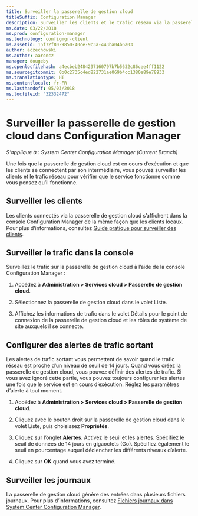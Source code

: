 ```yaml
---
title: Surveiller la passerelle de gestion cloud
titleSuffix: Configuration Manager
description: Surveiller les clients et le trafic réseau via la passerelle de gestion cloud (CMG).
ms.date: 03/22/2018
ms.prod: configuration-manager
ms.technology: configmgr-client
ms.assetid: 15f72f80-9850-40ce-9c3a-443ba04b6a03
author: aczechowski
ms.author: aaroncz
manager: dougeby
ms.openlocfilehash: a4ecbeb2484297160797b7b5632c86cee4ff1122
ms.sourcegitcommit: 0b0c2735c4ed822731ae069b4cc1380e89e78933
ms.translationtype: HT
ms.contentlocale: fr-FR
ms.lasthandoff: 05/03/2018
ms.locfileid: "32332472"
---
```

# <a name="monitor-cloud-management-gateway-in-configuration-manager"></a>Surveiller la passerelle de gestion cloud dans Configuration Manager

*S’applique à : System Center Configuration Manager (Current Branch)*

Une fois que la passerelle de gestion cloud est en cours d’exécution et que les clients se connectent par son intermédiaire, vous pouvez surveiller les clients et le trafic réseau pour vérifier que le service fonctionne comme vous pensez qu’il fonctionne.



## <a name="monitor-clients"></a>Surveiller les clients

Les clients connectés via la passerelle de gestion cloud s’affichent dans la console Configuration Manager de la même façon que les clients locaux. Pour plus d’informations, consultez [Guide pratique pour surveiller des clients](/sccm/core/clients/manage/monitor-clients).



## <a name="monitor-traffic-in-the-console"></a>Surveiller le trafic dans la console

Surveillez le trafic sur la passerelle de gestion cloud à l’aide de la console Configuration Manager :

1. Accédez à **Administration > Services cloud > Passerelle de gestion cloud**.

2. Sélectionnez la passerelle de gestion cloud dans le volet Liste.

3. Affichez les informations de trafic dans le volet Détails pour le point de connexion de la passerelle de gestion cloud et les rôles de système de site auxquels il se connecte.



## <a name="set-up-outbound-traffic-alerts"></a>Configurer des alertes de trafic sortant

Les alertes de trafic sortant vous permettent de savoir quand le trafic réseau est proche d’un niveau de seuil de 14 jours. Quand vous créez la passerelle de gestion cloud, vous pouvez définir des alertes de trafic. Si vous avez ignoré cette partie, vous pouvez toujours configurer les alertes une fois que le service est en cours d’exécution. Réglez les paramètres d’alerte à tout moment.

1. Accédez à **Administration > Services cloud > Passerelle de gestion cloud**.

2. Cliquez avec le bouton droit sur la passerelle de gestion cloud dans le volet Liste, puis choisissez **Propriétés**.

3. Cliquez sur l’onglet **Alertes**. Activez le seuil et les alertes. Spécifiez le seuil de données de 14 jours en gigaoctets (Go). Spécifiez également le seuil en pourcentage auquel déclencher les différents niveaux d’alerte.

4. Cliquez sur **OK** quand vous avez terminé.



## <a name="monitor-logs"></a>Surveiller les journaux

La passerelle de gestion cloud génère des entrées dans plusieurs fichiers journaux. Pour plus d’informations, consultez [Fichiers journaux dans System Center Configuration Manager](/sccm/core/plan-design/hierarchy/log-files#cloud-management-gateway).
